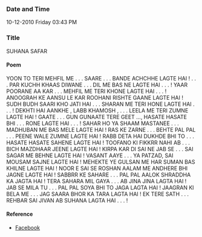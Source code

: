 ### Date and Time

10-12-2010 Friday 03:43 PM

### Title

SUHANA SAFAR

#### Poem

YOON TO TERI MEHFIL ME . . . SAARE . . . BANDE ACHCHHE LAGTE HAI ! . . . PAR KUCHH KHAAS DIWANE . . . DIL ME BAS NE LAGTE HAI . . . ! YAAR POORANE AA KAR . . . MEHFIL ME TERI KHONE LAGTE HAI . . . ! ANOOGRAH KE AANSU LE KAR ROOHANI RISHTE GAANE LAGTE HAI ! SUDH BUDH SAARI KHO JATI HAI . . . SHARAN ME TERI HONE LAGTE HAI . . . ! DEKHTI HAI AANKHE , LABB KHAMOSH , . . . LEELA ME TERI ZUMNE LAGTE HAI ! GAATE . . . GUN GUNAATE TERE GEET ..., HASATE HASATE BHI . . . RONE LAGTE HAI . . . ! SAHAR HO YA SHAAM MASTANEE . . . MADHUBAN ME BAS MELE LAGTE HAI ! RAS KE ZARNE . . . BEHTE PAL PAL . . . PEENE WALE ZUMNE LAGTE HAI ! RABB DETA HAI DUKHDE BHI TO . . . HASATE HASATE SAHENE LAGTE HAI ! TOOFANO KI FIKKRR NAHI AB . . . BICH MAZDHAAR JEENE LAGTE HAI ! KIRPA KAR DI SAI NE JAB SE . . . SAI SAGAR ME BEHNE LAGTE HAI ! VASANT AAYE . . . YA PATZAD, SAI MOUSAM SAJNE LAGTE HAI ! MEHEKTE YE GULSAN ME HAR SUMAN BAS KHILNE LAGTE HAI ! NOOR E SAI SE ROSHAN AALAM ME ANDHERE BHI JAGNE LAGTE HAI ! SABBRR KE SAHARE . . . PAL PAL AALOK SHRADDHA KA JAGTA HAI ! TERA SAHARA MIL GAYA . . . AB JINA JINA LAGTA HAI ! JAB SE MILA TU . . . PAL PAL SOYA BHI TO JAGA LAGTA HAI ! JAAGRAN KI BELA ME . . . JAG SAARA BHOR KA TARA LAGTA HAI ! EK TERE SATH . . . REHBAR SAI JIVAN AB SUHANA LAGTA HAI . . . !

#### Reference

* [Facebook](https://www.facebook.com/share/4FNv6ey7LxBbYYU9/)
